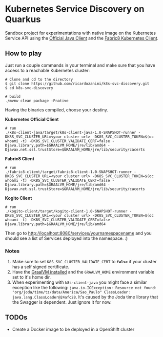 # Kubernetes Service Discovery on Quarkus

Sandbox project for experimentations with native image on the Kubernetes Service API using the [Official Java Client](https://github.com/kubernetes-client/java) and the [Fabric8 Kubernetes Client](https://github.com/fabric8io/kubernetes-client). 

## How to play

Just run a couple commands in your terminal and make sure that you have access to a reachable Kubernetes cluster: 

```shell
# Clone and cd to the directory
$ git clone https://github.com/ricardozanini/k8s-svc-discovery.git
$ cd k8s-svc-discovery

# build
./mvnw clean package -Pnative
```

Having the binaries compiled, choose your destiny.

**Kubernetes Official Client**

```
# run
./k8s-client-java/target/k8s-client-java-1.0-SNAPSHOT-runner -DK8S_SVC_CLUSTER_URL=<your cluster url> -DK8S_SVC_CLUSTER_TOKEN=$(oc whoami -t) -DK8S_SVC_CLUSTER_VALIDATE_CERT=false -Djava.library.path=$GRAALVM_HOME/jre/lib/amd64 -Djavax.net.ssl.trustStore=$GRAALVM_HOME/jre/lib/security/cacerts
```

**Fabric8 Client**

```
# run
./fabric8-client/target/fabric8-client-1.0-SNAPSHOT-runner -DK8S_SVC_CLUSTER_URL=<your cluster url> -DK8S_SVC_CLUSTER_TOKEN=$(oc whoami -t) -DK8S_SVC_CLUSTER_VALIDATE_CERT=false -Djava.library.path=$GRAALVM_HOME/jre/lib/amd64 -Djavax.net.ssl.trustStore=$GRAALVM_HOME/jre/lib/security/cacerts
```

**Kogito Client**

```
# run
./kogito-client/target/kogito-client-1.0-SNAPSHOT-runner -DK8S_SVC_CLUSTER_URL=<your cluster url> -DK8S_SVC_CLUSTER_TOKEN=$(oc whoami -t) -DK8S_SVC_CLUSTER_VALIDATE_CERT=false -Djava.library.path=$GRAALVM_HOME/jre/lib/amd64
```

Then go to [http://localhost:8080/services/yournamespacename](http://localhost:8080/services/yournamespacename) and you should see a list of Services deployed into the namespace. :) 


### Notes

1. Make sure to set `K8S_SVC_CLUSTER_VALIDATE_CERT` to **`false`** if your cluster has a self signed certificate.
2. Have the [GraalVM installed](https://gist.github.com/ricardozanini/fa65e485251913e1467837b1c5a8ed28) and the `GRAALVM_HOME` environment variable set to it's home dir.
3. When experimenting with `k8s-client-java` you might face a similar exception like the following: `java.io.IOException: Resource not found: "org/joda/time/tz/data/America/Sao_Paulo" ClassLoader: java.lang.ClassLoader@24afc28`. It's caused by the Joda time library that the Swagger is dependent. Just ignore it for now.

## TODOs

- Create a Docker image to be deployed in a OpenShift cluster

